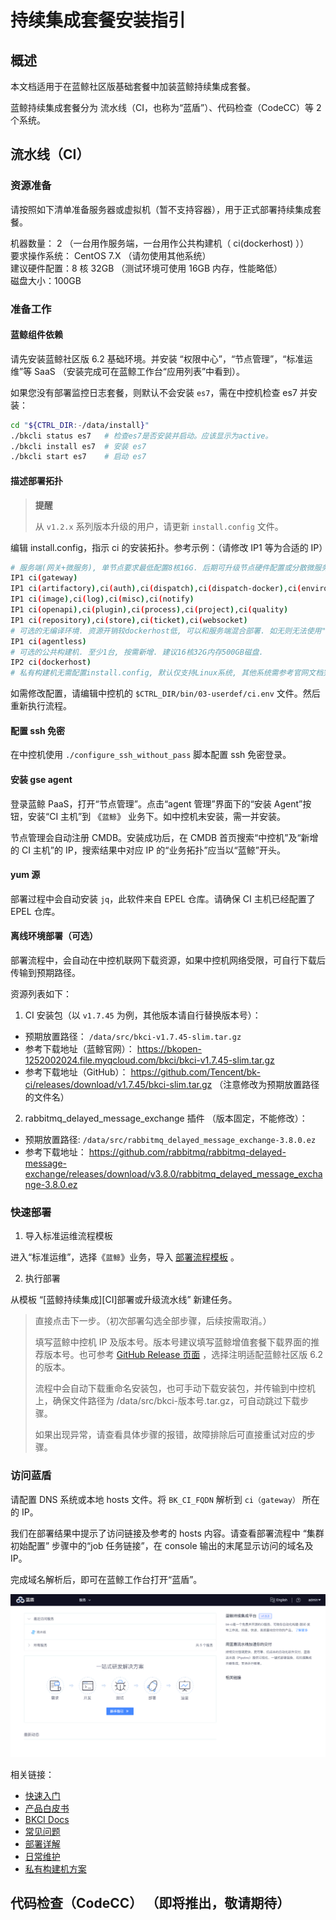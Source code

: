 # 持续集成套餐安装指引

## 概述

本文档适用于在蓝鲸社区版基础套餐中加装蓝鲸持续集成套餐。

蓝鲸持续集成套餐分为 流水线（CI，也称为“蓝盾”）、代码检查（CodeCC）等 2 个系统。

## 流水线（CI）
### 资源准备

请按照如下清单准备服务器或虚拟机（暂不支持容器），用于正式部署持续集成套餐。

机器数量： 2 （一台用作服务端，一台用作公共构建机（ ci(dockerhost) ））<br>
要求操作系统： CentOS 7.X （请勿使用其他系统）<br>
建议硬件配置：8 核 32GB （测试环境可使用 16GB 内存，性能略低）<br>
磁盘大小：100GB

### 准备工作
#### 蓝鲸组件依赖

请先安装蓝鲸社区版 6.2 基础环境。并安装 “权限中心”，“节点管理”，“标准运维”等 SaaS （安装完成可在蓝鲸工作台“应用列表”中看到）。

如果您没有部署监控日志套餐，则默认不会安装 `es7`，需在中控机检查 es7 并安装：

```bash
cd "${CTRL_DIR:-/data/install}"
./bkcli status es7   # 检查es7是否安装并启动。应该显示为active。
./bkcli install es7  # 安装 es7
./bkcli start es7    # 启动 es7
```

#### 描述部署拓扑
> **提醒**
>
> 从 `v1.2.x` 系列版本升级的用户，请更新 `install.config` 文件。

编辑 install.config，指示 ci 的安装拓扑。参考示例：（请修改 IP1 等为合适的 IP）

```bash
# 服务端(网关+微服务), 单节点要求最低配置8核16G. 后期可升级节点硬件配置或分散微服务到不同节点.
IP1 ci(gateway)
IP1 ci(artifactory),ci(auth),ci(dispatch),ci(dispatch-docker),ci(environment)
IP1 ci(image),ci(log),ci(misc),ci(notify)
IP1 ci(openapi),ci(plugin),ci(process),ci(project),ci(quality)
IP1 ci(repository),ci(store),ci(ticket),ci(websocket)
# 可选的无编译环境. 资源开销较dockerhost低, 可以和服务端混合部署. 如无则无法使用"无编译环境".
IP1 ci(agentless)
# 可选的公共构建机. 至少1台, 按需新增. 建议16核32G内存500GB磁盘.
IP2 ci(dockerhost)
# 私有构建机无需配置install.config, 默认仅支持Linux系统, 其他系统需参考官网文档完成实施.
```

如需修改配置，请编辑中控机的 `$CTRL_DIR/bin/03-userdef/ci.env` 文件。然后重新执行流程。

#### 配置 ssh 免密

在中控机使用 `./configure_ssh_without_pass` 脚本配置 ssh 免密登录。

#### 安装 gse agent

登录蓝鲸 PaaS，打开“节点管理”。点击“agent 管理”界面下的“安装 Agent”按钮，安装“CI 主机”到 《`蓝鲸`》 业务下。如中控机未安装，需一并安装。

节点管理会自动注册 CMDB。安装成功后，在 CMDB 首页搜索“中控机”及“新增的 CI 主机”的 IP，搜索结果中对应 IP 的“业务拓扑”应当以“蓝鲸”开头。

#### yum 源

部署过程中会自动安装 `jq`，此软件来自 EPEL 仓库。请确保 CI 主机已经配置了 EPEL 仓库。

#### 离线环境部署（可选）

部署流程中，会自动在中控机联网下载资源，如果中控机网络受限，可自行下载后传输到预期路径。 

资源列表如下：
1. CI 安装包（以 `v1.7.45` 为例，其他版本请自行替换版本号）：
  * 预期放置路径： `/data/src/bkci-v1.7.45-slim.tar.gz`
  * 参考下载地址（蓝鲸官网）： https://bkopen-1252002024.file.myqcloud.com/bkci/bkci-v1.7.45-slim.tar.gz
  * 参考下载地址（GitHub）： https://github.com/Tencent/bk-ci/releases/download/v1.7.45/bkci-slim.tar.gz （注意修改为预期放置路径的文件名）
2. rabbitmq_delayed_message_exchange 插件 （版本固定，不能修改）：
 * 预期放置路径: `/data/src/rabbitmq_delayed_message_exchange-3.8.0.ez`
 * 参考下载地址： https://github.com/rabbitmq/rabbitmq-delayed-message-exchange/releases/download/v3.8.0/rabbitmq_delayed_message_exchange-3.8.0.ez

### 快速部署

1. 导入标准运维流程模板

进入“标准运维”，选择《`蓝鲸`》业务，导入 [部署流程模板](https://bkopen-1252002024.file.myqcloud.com/bkci/bk-ci-deploy-20220315.dat) 。

2. 执行部署

从模板 “[蓝鲸持续集成][CI]部署或升级流水线” 新建任务。
>直接点击下一步。（初次部署勾选全部步骤，后续按需取消。）
>
>填写蓝鲸中控机 IP 及版本号。版本号建议填写蓝鲸增值套餐下载界面的推荐版本号。也可参考 [GitHub Release 页面](https://github.com/Tencent/bk-ci/releases) ，选择注明适配蓝鲸社区版 6.2 的版本。
>
>流程中会自动下载重命名安装包，也可手动下载安装包，并传输到中控机上，确保文件路径为 /data/src/bkci-版本号.tar.gz，可自动跳过下载步骤。
>
>如果出现异常，请查看具体步骤的报错，故障排除后可直接重试对应的步骤。

### 访问蓝盾

请配置 DNS 系统或本地 hosts 文件。将 `BK_CI_FQDN` 解析到 `ci（gateway）` 所在的 IP。

我们在部署结果中提示了访问链接及参考的 hosts 内容。请查看部署流程中 “集群初始配置” 步骤中的“job 任务链接”，在 console 输出的末尾显示访问的域名及 IP。

完成域名解析后，即可在蓝鲸工作台打开“蓝盾”。

![CI_home.png](../../assets/CI_home.png)

相关链接：
* [快速入门](../../../../../Devops/1.7/产品白皮书/Quickstarts/Link-your-first-repo.md)
* [产品白皮书](../../../../../Devops/产品白皮书/产品简介/README.md)
* [BKCI Docs](https://docs.bkci.net/)
* [常见问题](../../增强包维护/蓝盾/FAQ.md)
* [部署详解](./CI-V2.md)
* [日常维护](../../增强包维护/蓝盾/Maintenance.md)
* [私有构建机方案](../../增强包维护/蓝盾/Private-build-setup.md)


## 代码检查（CodeCC） （即将推出，敬请期待）

